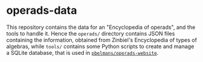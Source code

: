 operads-data
============
This repository contains the data for an "Encyclopedia of operads", and the tools to handle it. Hence the `operads/` directory contains JSON files containing the information, obtained from Zinbiel's Encyclopedia of types of algebras, while `tools/` contains some Python scripts to create and manage a SQLite database, that is used in [`pbelmans/operads-website`](https://github.com/pbelmans/operads-website).

